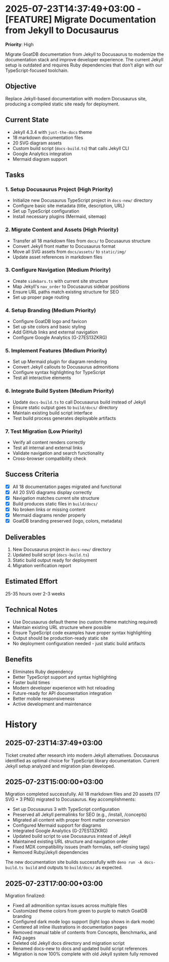 # 2025-07-23T14:37:49+03:00 - [FEATURE] Migrate Documentation from Jekyll to Docusaurus
**Priority**: High

Migrate GoatDB documentation from Jekyll to Docusaurus to modernize the documentation stack and improve developer experience. The current Jekyll setup is outdated and requires Ruby dependencies that don't align with our TypeScript-focused toolchain.

## Objective
Replace Jekyll-based documentation with modern Docusaurus site, producing a compiled static site ready for deployment.

## Current State
- Jekyll 4.3.4 with `just-the-docs` theme
- 18 markdown documentation files
- 20 SVG diagram assets
- Custom build script (`docs-build.ts`) that calls Jekyll CLI
- Google Analytics integration
- Mermaid diagram support

## Tasks

### 1. Setup Docusaurus Project (High Priority)
- Initialize new Docusaurus TypeScript project in `docs-new/` directory
- Configure basic site metadata (title, description, URL)
- Set up TypeScript configuration
- Install necessary plugins (Mermaid, sitemap)

### 2. Migrate Content and Assets (High Priority)
- Transfer all 18 markdown files from `docs/` to Docusaurus structure
- Convert Jekyll front matter to Docusaurus format
- Move all SVG assets from `docs/assets/` to `static/img/`
- Update asset references in markdown files

### 3. Configure Navigation (Medium Priority)
- Create `sidebars.ts` with current site structure
- Map Jekyll's `nav_order` to Docusaurus sidebar positions
- Ensure URL paths match existing structure for SEO
- Set up proper page routing

### 4. Setup Branding (Medium Priority)
- Configure GoatDB logo and favicon
- Set up site colors and basic styling
- Add GitHub links and external navigation
- Configure Google Analytics (G-27ES13ZKRG)

### 5. Implement Features (Medium Priority)
- Set up Mermaid plugin for diagram rendering
- Convert Jekyll callouts to Docusaurus admonitions
- Configure syntax highlighting for TypeScript
- Test all interactive elements

### 6. Integrate Build System (Medium Priority)
- Update `docs-build.ts` to call Docusaurus build instead of Jekyll
- Ensure static output goes to `build/docs/` directory
- Maintain existing build script interface
- Test build process generates deployable artifacts

### 7. Test Migration (Low Priority)
- Verify all content renders correctly
- Test all internal and external links
- Validate navigation and search functionality
- Cross-browser compatibility check

## Success Criteria
- [x] All 18 documentation pages migrated and functional
- [x] All 20 SVG diagrams display correctly
- [x] Navigation matches current site structure
- [x] Build produces static files in `build/docs/`
- [x] No broken links or missing content
- [x] Mermaid diagrams render properly
- [x] GoatDB branding preserved (logo, colors, metadata)

## Deliverables
1. New Docusaurus project in `docs-new/` directory
2. Updated build script (`docs-build.ts`)
3. Static build output ready for deployment
4. Migration verification report

## Estimated Effort
25-35 hours over 2-3 weeks

## Technical Notes
- Use Docusaurus default theme (no custom theme matching required)
- Maintain existing URL structure where possible
- Ensure TypeScript code examples have proper syntax highlighting
- Output should be production-ready static site
- No deployment configuration needed - just static build artifacts

## Benefits
- Eliminates Ruby dependency
- Better TypeScript support and syntax highlighting
- Faster build times
- Modern developer experience with hot reloading
- Future-ready for API documentation integration
- Better mobile responsiveness
- Active development and maintenance

# History

## 2025-07-23T14:37:49+03:00
Ticket created after research into modern Jekyll alternatives. Docusaurus identified as optimal choice for TypeScript library documentation. Current Jekyll setup analyzed and migration plan developed.

## 2025-07-23T15:00:00+03:00
Migration completed successfully. All 18 markdown files and 20 assets (17 SVG + 3 PNG) migrated to Docusaurus. Key accomplishments:
- Set up Docusaurus 3 with TypeScript configuration
- Preserved all Jekyll permalinks for SEO (e.g., /install, /concepts)
- Migrated all content with proper front matter conversion
- Configured Mermaid support for diagrams
- Integrated Google Analytics (G-27ES13ZKRG)
- Updated build script to use Docusaurus instead of Jekyll
- Maintained existing URL structure and navigation order
- Fixed MDX compatibility issues (math formulas, self-closing tags)
- Removed Ruby/Jekyll dependencies

The new documentation site builds successfully with `deno run -A docs-build.ts build` and outputs to `build/docs/` as expected.

## 2025-07-23T17:00:00+03:00
Migration finalized:
- Fixed all admonition syntax issues across multiple files
- Customized theme colors from green to purple to match GoatDB branding
- Configured dark mode logo support (light logo shows in dark mode)
- Centered all inline illustrations in documentation pages
- Removed manual table of contents from Concepts, Benchmarks, and FAQ pages
- Deleted old Jekyll docs directory and migration script
- Renamed docs-new to docs and updated build script references
- Migration is now 100% complete with old Jekyll system fully removed
